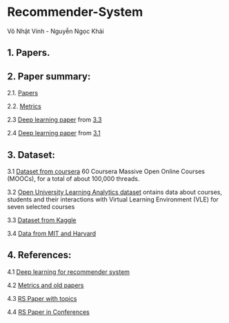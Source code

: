 # Recommender-System

Võ Nhật Vinh - Nguyễn Ngọc Khải

## 1. Papers.

## 2. Paper summary:

2.1. [Papers](https://docs.google.com/document/d/11OkUl8dqoeRH0W0XtP1mHLalb5t_tjtlxheONG_bwhw/edit)

2.2. [Metrics](https://docs.google.com/document/d/1waHZ0t8w-0Hmx3c8INTHxDEV8GItm2LZwX0mtndoh1g/edit)

2.3 [Deep learning paper](https://docs.google.com/document/d/1kRezGX6MXra-QSC7TMkSopTeIYnccZi8CjjxBmUP01k/edit) from [3.3](https://github.com/AISquaredLab/RSPapers/tree/master/04-Deep%20Learning%20based%20RS)

2.4 [Deep learning paper](https://studenthcmusedu-my.sharepoint.com/:w:/g/personal/1612909_student_hcmus_edu_vn/EWcMrzcF_EBGjc7tJ_DdqEsBaN4IEj7K5ikHzhkZnH5oRQ?e=Lo9p2W) from [3.1](https://github.com/robi56/Deep-Learning-for-Recommendation-Systems)

## 3. Dataset:
3.1 [Dataset from coursera](https://github.com/elleros/courseraforums) 60 Coursera Massive Open Online Courses (MOOCs), for a total of about 100,000 threads.

3.2 [Open University Learning Analytics dataset](https://analyse.kmi.open.ac.uk/open_dataset) ontains data about courses, students and their interactions with Virtual Learning Environment (VLE) for seven selected courses 

3.3 [Dataset from Kaggle](https://www.kaggle.com/chellaindu/mooc-dataset)

3.4 [Data from MIT and Harvard](https://www.kaggle.com/kanikanarang94/mooc-dataset)

## 4. References:
4.1 [Deep learning for recommender system](https://github.com/robi56/Deep-Learning-for-Recommendation-Systems)

4.2 [Metrics and old papers](https://github.com/Lab41/hermes/wiki/References)

4.3 [RS Paper with topics](https://github.com/AISquaredLab/RSPapers)

4.4 [RS Paper in Conferences](https://github.com/daicoolb/RecommenderSystem-Paper)
